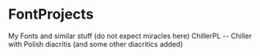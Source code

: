# FontProjects
My Fonts and similar stuff (do not expect miracles here)
ChillerPL -- Chiller with Polish diacritis (and some other diacritics added)

